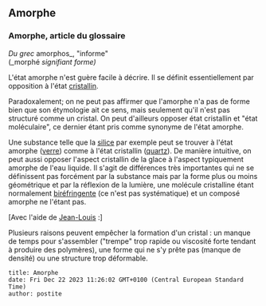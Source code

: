 ## Amorphe
### Amorphe, article du glossaire
 _Du grec_ amorphos_, "informe"  
(_morphé _signifiant forme)_

L'état amorphe n'est guère facile à décrire. Il se définit essentiellement par opposition à l'état [cristallin](cristal.html).

Paradoxalement; on ne peut pas affirmer que l'amorphe n'a pas de forme bien que son étymologie ait ce sens, mais seulement qu'il n'est pas structuré comme un cristal. On peut d'ailleurs opposer état cristallin et "état moléculaire", ce dernier étant pris comme synonyme de l'état amorphe.

Une substance telle que la [silice](silice.html) par exemple peut se trouver à l'état amorphe ([verre](verre.html#pertestructurelle)) comme à l'état cristallin ([quartz](quartz.html)). De manière intuitive, on peut aussi opposer l'aspect cristallin de la glace à l'aspect typiquement amorphe de l'eau liquide. Il s'agit de différences très importantes qui ne se définissent pas forcément par la substance mais par la forme plus ou moins géométrique et par la réflexion de la lumière, une molécule cristalline étant normalement [biréfringente](cristal.html#birefringent) (ce n'est pas systématique) et un composé amorphe ne l'étant pas.

\[Avec l'aide de [Jean-Louis](quinoussommes.html#jeanlouis) :\]

Plusieurs raisons peuvent empêcher la formation d'un cristal : un manque de temps pour s'assembler ("trempe" trop rapide ou viscosité forte tendant à produire des polymères), une forme qui ne s'y prête pas (manque de densité) ou une structure trop déformable.


```
title: Amorphe
date: Fri Dec 22 2023 11:26:02 GMT+0100 (Central European Standard Time)
author: postite
```
